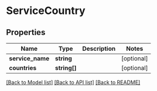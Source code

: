 # ServiceCountry

## Properties
Name | Type | Description | Notes
------------ | ------------- | ------------- | -------------
**service_name** | **string** |  | [optional] 
**countries** | **string[]** |  | [optional] 

[[Back to Model list]](../../README.md#documentation-for-models) [[Back to API list]](../../README.md#documentation-for-api-endpoints) [[Back to README]](../../README.md)

